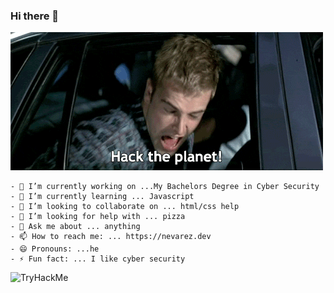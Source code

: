 ### Hi there 👋

  ![hacktheplanet](/hacktheplanet.gif)



```
- 🔭 I’m currently working on ...My Bachelors Degree in Cyber Security
- 🌱 I’m currently learning ... Javascript
- 👯 I’m looking to collaborate on ... html/css help
- 🤔 I’m looking for help with ... pizza
- 💬 Ask me about ... anything
- 📫 How to reach me: ... https://nevarez.dev
- 😄 Pronouns: ...he
- ⚡ Fun fact: ... I like cyber security
```

 <img src="https://tryhackme-badges.s3.amazonaws.com/lordnikon.png" alt="TryHackMe">




<!--
**infosecninja/infosecninja** is a ✨ _special_ ✨ repository because its `README.md` (this file) appears on your GitHub profile.

Here are some ideas to get you started:

- 🔭 I’m currently working on ...
- 🌱 I’m currently learning ...
- 👯 I’m looking to collaborate on ...
- 🤔 I’m looking for help with ...
- 💬 Ask me about ...
- 📫 How to reach me: ...
- 😄 Pronouns: ...
- ⚡ Fun fact: ...
-->
